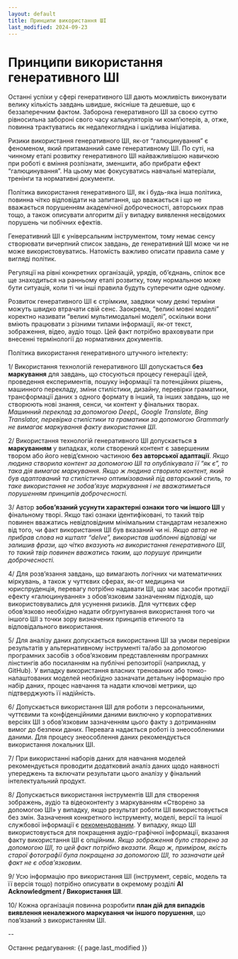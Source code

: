 ```yaml
---
layout: default
title: Принципи використання ШІ
last_modified: 2024-09-23
---
```


# Принципи використання генеративного ШІ

Останні успіхи у сфері генеративного ШІ дають можливість виконувати велику кількість завдань швидше, якісніше та дешевше, що є беззаперечним фактом. Заборона генеративного ШІ за своєю суттю рівносильна забороні свого часу калькуляторів чи комп’ютерів, а, отже, повинна трактуватись як недалекоглядна і шкідлива ініціатива.

Ризики використання генеративного ШІ, як-от “галюцинування” є феноменом, який притаманний саме генеративному ШІ. По суті, на чинному етапі розвитку генеративного ШІ найважливішою навичкою при роботі є вміння розпізнати, зменшити, або прибрати ефект “галюцинування”. На цьому має фокусуватись навчальні матеріали, тренінги та нормативні документи.

Політика використання генеративного ШІ, як і будь-яка інша політика, повинна чітко відповідати на запитання, що вважається і що не вважається порушенням академічної доброчесності, авторських прав тощо, а також описувати алгоритм дії у випадку виявлення несвідомих порушень чи побічних ефектів.

Генеративний ШІ є універсальним інструментом, тому немає сенсу створювати вичерпний список завдань, де генеративний ШІ може чи не може використовуватись. Натомість важливо описати правила саме у вигляді політик. 

Регуляції на рівні конкретних організацій, урядів, об’єднань, спілок все ще знаходиться на ранньому етапі розвитку, тому нормальною може бути ситуація, коли ті чи інші правила будуть суперечити одне одному.

Розвиток генеративного ШІ є стрімким, завдяки чому деякі терміни можуть швидко втрачати свій сенс. Заокрема, “великі мовні моделі” коректно називати “великі мультимодальні моделі”, оскільки вони вміють працювати з різними типами інформації, як-от текст, зображення, відео, аудіо тощо. Цей факт потрібно враховувати при внесенні термінології до нормативних документів.

Політика використання генеративного штучного інтелекту:

1/ Використання технологій генеративного ШІ допускається **без маркування** для завдань, що стосуються процесу генерації ідей, проведення експериментів, пошуку інформації та потенційних рішень, машинного перекладу, зміни стилістики, дизайну, перевірки граматики, трансформації даних з одного формату в інший, та інших завдань, що не створюють нові знання, сенси, чи контент у фінальних творах. *Машинний переклад за допомогою DeepL, Google Translate, Bing Translator, перевірка стилістики та граматики за допомогою Grammarly не вимагає маркування факту використання ШІ.*

2/ Використання технологій генеративного ШІ допускається **з маркуванням** у випадках, коли створений контент є завершеним твором або його невід’ємною частиною **без авторської адаптації**. *Якщо людина створила контент за допомогою ШІ та опублікувала її “як є”, то така дія вимагає маркування. Якщо ж людина створила контент, який був адаптований та стилістично оптимізований під авторський стиль, то таке використання не зобов’язує маркування і не вважатиметься порушенням принципів доброчесності.*

3/ Автор **зобов’язаний усунути характерні ознаки того чи іншого ШІ** у фінальному творі. Якщо такі ознаки ідентифіковані, то такий твір повинен вважатись невідповідним мінімальним стандартам незалежно від того, чи факт використання ШІ був вказаний чи ні. *Якщо автор не прибрав слова на кшталт “delve”, використав шаблонні відповіді чи залишив фрази, що чітко вказують на використання генеративного ШІ, то такий твір повинен вважатись таким, що порушує принципи доброчесності.*

4/ Для розв’язання завдань, що вимагають логічних чи математичних міркувань, а також у чуттєвих сферах, як-от медицина чи юриспруденція, перевагу потрібно надавати ШІ, що має засоби протидії ефекту «галюцинування» з обов’язковим зазначенням підходів, що використовувались для усунення ризиків. Для чуттєвих сфер обов’язково необхідно надати обгрунтування використання того чи іншого ШІ з точки зору визначених принципів етичного та відповідального використання.

5/ Для аналізу даних допускається використання ШІ за умови перевірки результатів у альтернативному інструменті та/або за допомогою програмних засобів з обов’язковим представленням програмних лінстингів або посиланням на публічні репозиторії (наприклад, у GitHub).
У випадку використання власних тренованих або тонко-налаштованих моделей необхідно зазначати детальну інформацію про набір даних, процес навчання та надати ключові метрики, що підтверджують її надійність.

6/ Допускається використання ШІ для роботи з персональними, чуттєвими та конфіденційними даними виключно у корпоративних версіях ШІ з обов’язковим зазначенням цього факту з дотриманням вимог до безпеки даних. Перевага надається роботі із знеособленими даними. Для процесу знеособлення даних рекомендується використання локальних ШІ.

7/ При використанні наборів даних для навчання моделей рекомендується проводити додатковий аналіз даних щодо наявності упереджень та включати результати цього аналізу у фінальний інтелектуальний продукт.

8/ Допускається використання інструментів ШІ для створення зображень, аудіо та відеоконтенту з маркуванням «Створено за допомогою ШІ» у випадку, якщо результат роботи ШІ використовується без змін. Зазначення конкретного інструменту, моделі, версії та іншої службової інформації є [рекомендованим](imagecaptions.md). У випадку, якщо ШІ використовується для покращення аудіо-графічної інформації, вказання факту використання ШІ є опційним. *Якщо зображення було створено за допомогою ШІ, то цей факт потрібно вказати. Якщо ж, приміром, якість старої фотографії була покращена за допомогою ШІ, то зазначати цей факт не є обов’язковим.*

9/ Усю інформацію про використання ШІ (інструмент, сервіс, модель та її версія тощо) потрібно описувати в окремому розділі **AI Acknowledgment / Використання ШІ**.

10/ Кожна організація повинна розробити **план дій для випадків виявлення неналежного маркування чи іншого порушення**, що пов’язаний з використанням ШІ.

--

Останнє редагування: {{ page.last_modified }}
